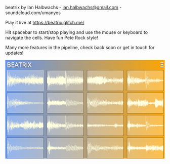 beatrix by Ian Halbwachs  - ian.halbwachs@gmail.com - soundcloud.com/umanyes

Play it live at https://beatrix.glitch.me/

Hit spacebar to start/stop playing and use the mouse or keyboard to navigate the cells. Have fun Pete Rock style!

Many more features in the pipeline, check back soon or get in touch for updates!

![Example image](beatrix.png)
